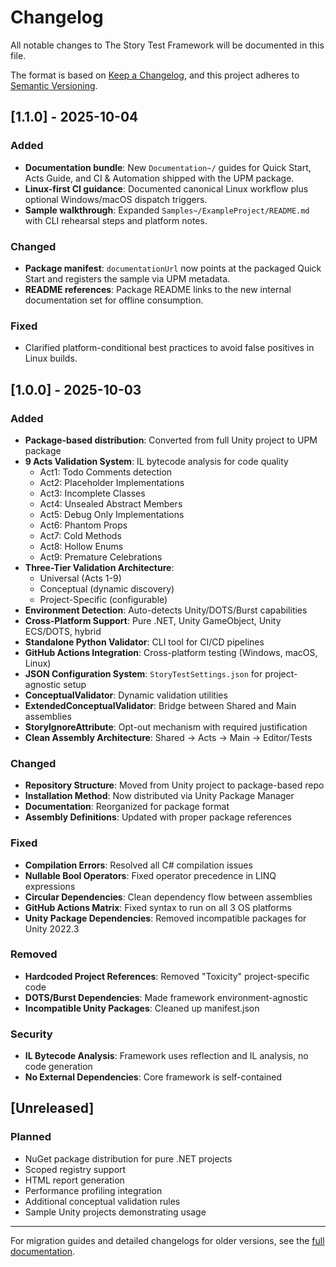# Changelog

All notable changes to The Story Test Framework will be documented in this file.

The format is based on [Keep a Changelog](https://keepachangelog.com/en/1.0.0/),
and this project adheres to [Semantic Versioning](https://semver.org/spec/v2.0.0.html).

## [1.1.0] - 2025-10-04

<!-- markdownlint-disable-next-line MD024 -->
### Added

- **Documentation bundle**: New `Documentation~/` guides for Quick Start, Acts Guide, and CI & Automation shipped with the UPM package.
- **Linux-first CI guidance**: Documented canonical Linux workflow plus optional Windows/macOS dispatch triggers.
- **Sample walkthrough**: Expanded `Samples~/ExampleProject/README.md` with CLI rehearsal steps and platform notes.

<!-- markdownlint-disable-next-line MD024 -->
### Changed

- **Package manifest**: `documentationUrl` now points at the packaged Quick Start and registers the sample via UPM metadata.
- **README references**: Package README links to the new internal documentation set for offline consumption.

<!-- markdownlint-disable-next-line MD024 -->
### Fixed

- Clarified platform-conditional best practices to avoid false positives in Linux builds.

## [1.0.0] - 2025-10-03

<!-- markdownlint-disable-next-line MD024 -->
### Added

- **Package-based distribution**: Converted from full Unity project to UPM package
- **9 Acts Validation System**: IL bytecode analysis for code quality
  - Act1: Todo Comments detection
  - Act2: Placeholder Implementations
  - Act3: Incomplete Classes
  - Act4: Unsealed Abstract Members
  - Act5: Debug Only Implementations
  - Act6: Phantom Props
  - Act7: Cold Methods
  - Act8: Hollow Enums
  - Act9: Premature Celebrations
- **Three-Tier Validation Architecture**:
  - Universal (Acts 1-9)
  - Conceptual (dynamic discovery)
  - Project-Specific (configurable)
- **Environment Detection**: Auto-detects Unity/DOTS/Burst capabilities
- **Cross-Platform Support**: Pure .NET, Unity GameObject, Unity ECS/DOTS, hybrid
- **Standalone Python Validator**: CLI tool for CI/CD pipelines
- **GitHub Actions Integration**: Cross-platform testing (Windows, macOS, Linux)
- **JSON Configuration System**: `StoryTestSettings.json` for project-agnostic setup
- **ConceptualValidator**: Dynamic validation utilities
- **ExtendedConceptualValidator**: Bridge between Shared and Main assemblies
- **StoryIgnoreAttribute**: Opt-out mechanism with required justification
- **Clean Assembly Architecture**: Shared → Acts → Main → Editor/Tests

<!-- markdownlint-disable-next-line MD024 -->
### Changed

- **Repository Structure**: Moved from Unity project to package-based repo
- **Installation Method**: Now distributed via Unity Package Manager
- **Documentation**: Reorganized for package format
- **Assembly Definitions**: Updated with proper package references

<!-- markdownlint-disable-next-line MD024 -->
### Fixed

- **Compilation Errors**: Resolved all C# compilation issues
- **Nullable Bool Operators**: Fixed operator precedence in LINQ expressions
- **Circular Dependencies**: Clean dependency flow between assemblies
- **GitHub Actions Matrix**: Fixed syntax to run on all 3 OS platforms
- **Unity Package Dependencies**: Removed incompatible packages for Unity 2022.3

### Removed

- **Hardcoded Project References**: Removed "Toxicity" project-specific code
- **DOTS/Burst Dependencies**: Made framework environment-agnostic
- **Incompatible Unity Packages**: Cleaned up manifest.json

### Security

- **IL Bytecode Analysis**: Framework uses reflection and IL analysis, no code generation
- **No External Dependencies**: Core framework is self-contained

## [Unreleased]

### Planned

- NuGet package distribution for pure .NET projects
- Scoped registry support
- HTML report generation
- Performance profiling integration
- Additional conceptual validation rules
- Sample Unity projects demonstrating usage

---

For migration guides and detailed changelogs for older versions, see the [full documentation](https://github.com/jmeyer1980/TheStoryTest).
